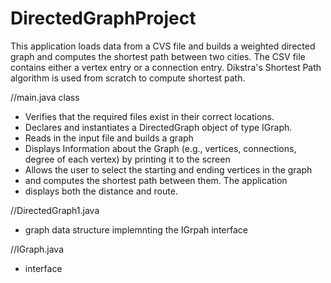 # DirectedGraphProject
This application loads data from a CVS file and builds a weighted directed graph
and computes the shortest path between two cities.
The CSV file contains either a vertex entry or a connection entry. 
Dikstra's Shortest Path algorithm is used from scratch to compute shortest path. 

//main.java class
- Verifies that the required files exist in their correct locations.
- Declares and instantiates a DirectedGraph object of type IGraph.
- Reads in the input file and builds a graph 
- Displays Information about the Graph (e.g., vertices, connections, degree of each vertex) by printing it to the screen
- Allows the user to select the starting and ending vertices in the graph
- and computes the shortest path between them. The application
- displays both the distance and route. 

//DirectedGraph1.java
- graph data structure implemnting the IGrpah interface

//IGraph.java
- interface 
